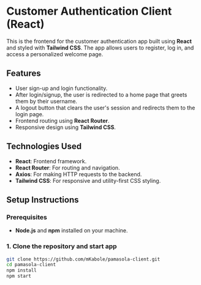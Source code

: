 # Customer Authentication Client (React)

This is the frontend for the customer authentication app built using **React** and styled with **Tailwind CSS**. The app allows users to register, log in, and access a personalized welcome page.

## Features
- User sign-up and login functionality.
- After login/signup, the user is redirected to a home page that greets them by their username.
- A logout button that clears the user's session and redirects them to the login page.
- Frontend routing using **React Router**.
- Responsive design using **Tailwind CSS**.

## Technologies Used
- **React**: Frontend framework.
- **React Router**: For routing and navigation.
- **Axios**: For making HTTP requests to the backend.
- **Tailwind CSS**: For responsive and utility-first CSS styling.

## Setup Instructions

### Prerequisites
- **Node.js** and **npm** installed on your machine.

### 1. Clone the repository and start app
```bash
git clone https://github.com/mKabole/pamasola-client.git
cd pamasola-client
npm install
npm start


